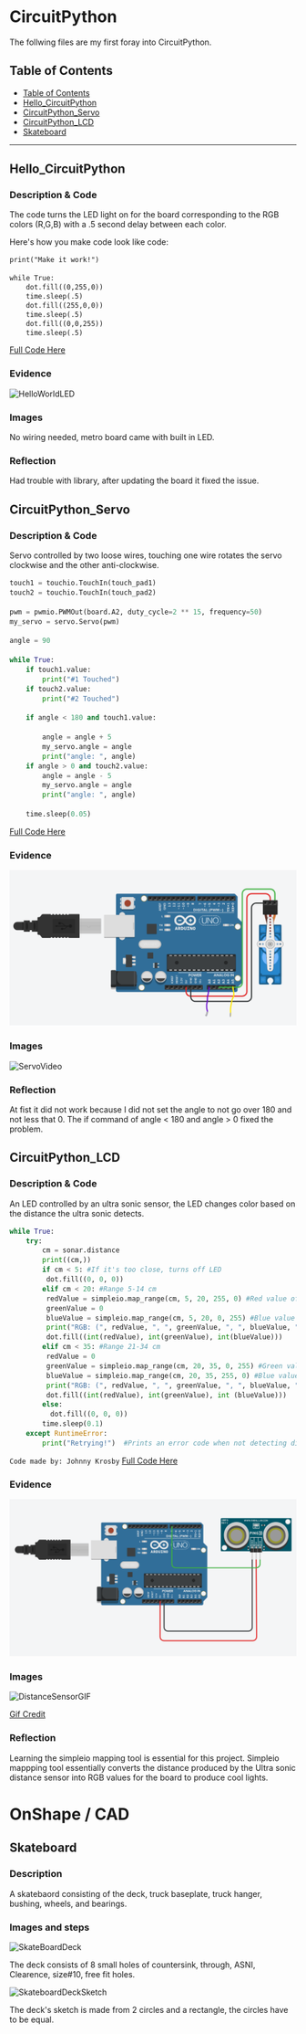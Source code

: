 # CircuitPython
 The follwing files are my first foray into CircuitPython.
## Table of Contents
* [Table of Contents](#TableOfContents)
* [Hello_CircuitPython](#Hello_CircuitPython)
* [CircuitPython_Servo](#CircuitPython_Servo)
* [CircuitPython_LCD](#CircuitPython_LCD)
* [Skateboard](#NextAssignment)
---

## Hello_CircuitPython

### Description & Code
The code turns the LED light on for the board corresponding to the RGB colors (R,G,B) with a .5 second delay between each color.

Here's how you make code look like code:
```
print("Make it work!")

while True:
    dot.fill((0,255,0))
    time.sleep(.5)
    dot.fill((255,0,0))
    time.sleep(.5)
    dot.fill((0,0,255))
    time.sleep(.5)
 ```
[Full Code Here](https://github.com/Adicesa05/circuitPython/blob/main/HelloCircuitPython.py)

### Evidence
![HelloWorldLED](https://github.com/Adicesa05/circuitPython/blob/main/VideosOrPhotos/HelloWorldLEDBlink.gif)

### Images
No wiring needed, metro board came with built in LED.

### Reflection
Had trouble with library, after updating the board it fixed the issue.




## CircuitPython_Servo

### Description & Code
Servo controlled by two loose wires, touching one wire rotates the servo clockwise and the other anti-clockwise.
```python
touch1 = touchio.TouchIn(touch_pad1)
touch2 = touchio.TouchIn(touch_pad2)

pwm = pwmio.PWMOut(board.A2, duty_cycle=2 ** 15, frequency=50)
my_servo = servo.Servo(pwm)

angle = 90

while True:
    if touch1.value:
        print("#1 Touched")
    if touch2.value:
        print("#2 Touched")

    if angle < 180 and touch1.value:

        angle = angle + 5
        my_servo.angle = angle
        print("angle: ", angle)
    if angle > 0 and touch2.value:
        angle = angle - 5
        my_servo.angle = angle
        print("angle: ", angle)

    time.sleep(0.05)

```
[Full Code Here](https://github.com/Adicesa05/circuitPython/blob/main/Servo.py)

### Evidence
![Servo](https://github.com/Adicesa05/circuitPython/blob/main/VideosOrPhotos/ServoTouchCircuit.png)

### Images
![ServoVideo](https://github.com/Adicesa05/circuitPython/blob/main/VideosOrPhotos/LooserWireServoVideo.gif)

### Reflection
At fist it did not work because I did not set the angle to not go over 180 and not less that 0. The if command of angle < 180 and angle > 0 fixed the problem.



## CircuitPython_LCD

### Description & Code
An LED controlled by an ultra sonic sensor, the LED changes color based on the distance the ultra sonic detects.
```python
while True:
    try:
        cm = sonar.distance
        print((cm,))
        if cm < 5: #If it's too close, turns off LED
         dot.fill((0, 0, 0))
        elif cm < 20: #Range 5-14 cm
         redValue = simpleio.map_range(cm, 5, 20, 255, 0) #Red value of RGB increases the closer it is.
         greenValue = 0
         blueValue = simpleio.map_range(cm, 5, 20, 0, 255) #Blue value of RGB increases the further it is.
         print("RGB: (", redValue, ", ", greenValue, ", ", blueValue, ")")
         dot.fill((int(redValue), int(greenValue), int(blueValue)))
        elif cm < 35: #Range 21-34 cm
         redValue = 0
         greenValue = simpleio.map_range(cm, 20, 35, 0, 255) #Green value of RGB increases the further it is.
         blueValue = simpleio.map_range(cm, 20, 35, 255, 0) #Blue value of RGB increases the closer it is.
         print("RGB: (", redValue, ", ", greenValue, ", ", blueValue, ")")
         dot.fill((int(redValue), int(greenValue), int (blueValue)))
        else:
          dot.fill((0, 0, 0))
        time.sleep(0.1)
    except RuntimeError:
        print("Retrying!")  #Prints an error code when not detecting distance.

```
``
Code made by: Johnny Krosby
``
[Full Code Here](https://github.com/jkrosby51/CircuitPython/blob/main/DistanceRGB.py)

### Evidence
![DistanceSensorCircuit](https://github.com/Adicesa05/circuitPython/blob/main/VideosOrPhotos/DistanceSensor.png)

### Images
![DistanceSensorGIF](https://github.com/Adicesa05/circuitPython/blob/main/VideosOrPhotos/gabyD-DistanceRGB.gif)

[Gif Credit](https://github.com/gdaless20/Circuitpython#CircuitPython_Distance_Servo)

### Reflection
Learning the simpleio mapping tool is essential for this project. Simpleio mappping tool essentially converts the distance produced by the Ultra sonic distance sensor into RGB values for the board to produce cool lights.

# OnShape / CAD

## Skateboard

### Description

A skatebaord consisting of the deck, truck baseplate, truck hanger, bushing, wheels, and bearings.

### Images and steps

![SkateBoardDeck](https://github.com/Adicesa05/circuitPython-OnShape/blob/main/VideosOrPhotos/Skateboard%20Deck.png)

The deck consists of 8 small holes of countersink, through, ASNI, Clearence, size#10, free fit holes.

![SkateboardDeckSketch](https://github.com/Adicesa05/circuitPython-OnShape/blob/main/VideosOrPhotos/SkateboardSketch.png)

The deck's sketch is made from 2 circles and a rectangle, the circles have to be equal. 

